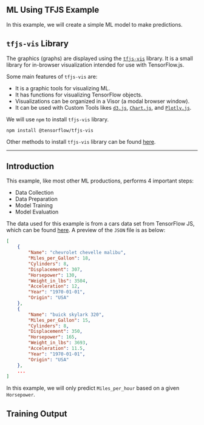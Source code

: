 ## ML Using TFJS Example

In this example, we will create a simple ML model to make predictions.

## `tfjs-vis` Library

The graphics (graphs) are displayed using the [`tfjs-vis`](https://js.tensorflow.org/api_vis/1.5.1/) library. It is a small library for in-browser visualization intended for use with TensorFlow.js.

Some main features of `tfjs-vis` are:

* It is a graphic tools for visualizing ML.
* It has functions for visualizing TensorFlow objects.
* Visualizations can be organized in a Visor (a modal browser window).
* It can be used with Custom Tools likes [`d3.js`](https://d3js.org/), [`Chart.js`](https://www.chartjs.org/), and [`Plotly.js`](https://plotly.com/javascript/).

We will use `npm` to install `tfjs-vis` library.

```node
npm install @tensorflow/tfjs-vis
```

Other methods to install `tfjs-vis` library can be found [here](https://www.npmjs.com/package/@tensorflow/tfjs-vis#Installation).

---

## Introduction

This example, like most other ML productions, performs 4 important steps:

* Data Collection
* Data Preparation
* Model Training
* Model Evaluation

The data used for this example is from a cars data set from TensorFlow JS, which can be found [here](https://storage.googleapis.com/tfjs-tutorials/carsData.json). A preview of the `JSON` file is as below:

```json
[
    {
        "Name": "chevrolet chevelle malibu",
        "Miles_per_Gallon": 18,
        "Cylinders": 8,
        "Displacement": 307,
        "Horsepower": 130,
        "Weight_in_lbs": 3504,
        "Acceleration": 12,
        "Year": "1970-01-01",
        "Origin": "USA"
    },
    {
        "Name": "buick skylark 320",
        "Miles_per_Gallon": 15,
        "Cylinders": 8,
        "Displacement": 350,
        "Horsepower": 165,
        "Weight_in_lbs": 3693,
        "Acceleration": 11.5,
        "Year": "1970-01-01",
        "Origin": "USA"
    },
    ...
]
```

In this example, we will only predict `Miles_per_hour` based on a given `Horsepower`.

## Training Output

